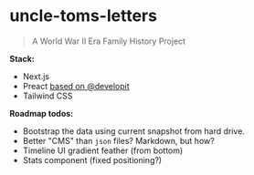 uncle-toms-letters
==================

> A World War II Era Family History Project


**Stack:**

* Next.js
* Preact [based on @developit](https://github.com/developit/nextjs-preact-demo)
* Tailwind CSS


**Roadmap todos:**

* Bootstrap the data using current snapshot from hard drive.
* Better "CMS" than `json` files? Markdown, but how?
* Timeline UI gradient feather (from bottom)
* Stats component (fixed positioning?)
